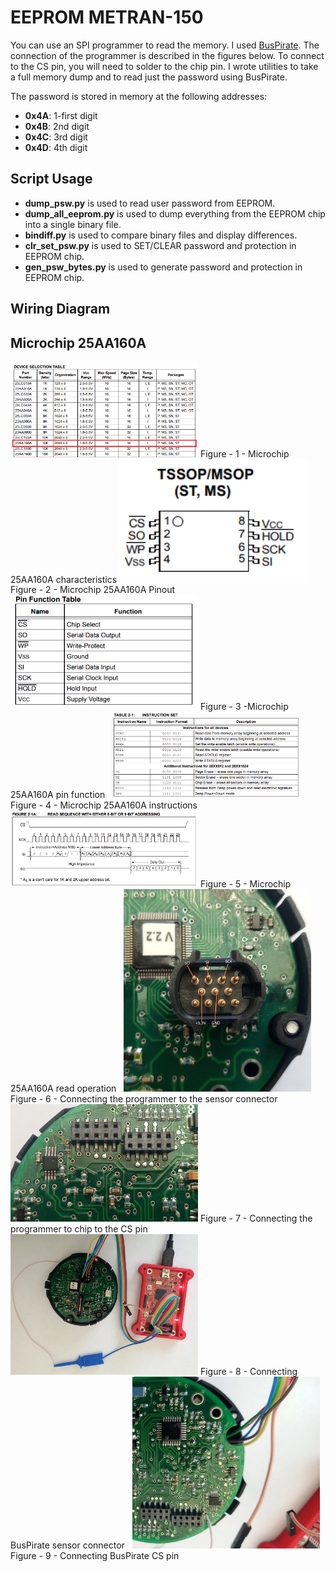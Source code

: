 # EEPROM METRAN-150

You can use an SPI programmer to read the memory. I used [BusPirate](http://dangerousprototypes.com/docs/Bus_Pirate). 
The connection of the programmer is described in the figures below. 
To connect to the CS pin, you will need to solder to the chip pin.
I wrote utilities to take a full memory dump and to read just the password using BusPirate.

The password is stored in memory at the following addresses:

  - **0x4A**: 1-first digit
  - **0x4B**: 2nd digit
  - **0x4C**: 3rd digit
  - **0x4D**: 4th digit

## Script Usage
  - **dump_psw.py** is used to read user password from EEPROM.
  - **dump_all_eeprom.py** is used to dump everything from the EEPROM chip into a single binary file.
  - **bindiff.py** is used to compare binary files and display differences.
  - **clr_set_psw.py** is used to SET/CLEAR password and protection in EEPROM chip.
  - **gen_psw_bytes.py** is used to generate password and protection in EEPROM chip.

## Wiring Diagram

## Microchip 25AA160A

<img src="images/25AA160A_characteristics.png" width="300" >
Figure - 1 - Microchip 25AA160A  characteristics

<img src="images/25AA160A_pin_diagr.png" width="300" >
Figure - 2 - Microchip 25AA160A Pinout
&nbsp;

<img src="images/25AA160A_pin_function.png" width="300" >
Figure - 3 -Microchip 25AA160A pin function
&nbsp;

<img src="images/25AA160A_instr_set.png" width="300" >
Figure - 4 - Microchip 25AA160A instructions
&nbsp;

<img src="images/25AA160A_read_seq.png" width="300" >
Figure - 5 - Microchip 25AA160A read operation
&nbsp;

<img src="images/metran150_SPI_1.png" width="300" >
Figure - 6 - Connecting the programmer to the sensor connector
&nbsp;

<img src="images/metran150_SPI_2.png" width="300" >
Figure - 7 - Connecting the programmer to chip to the CS pin
&nbsp;

<img src="images/metran150_buspirate_mcu.png" width="300" >
Figure - 8 - Connecting BusPirate sensor connector
&nbsp;

<img src="images/metran150_buspirate_CS.png" width="300" >
Figure - 9 - Connecting BusPirate CS pin
&nbsp;


